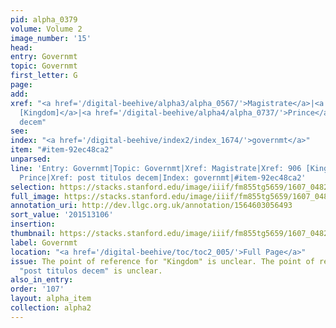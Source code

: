 ```yaml
---
pid: alpha_0379
volume: Volume 2
image_number: '15'
head:
entry: Governmt
topic: Governmt
first_letter: G
page:
add:
xref: "<a href='/digital-beehive/alpha3/alpha_0567/'>Magistrate</a>|<a href='/digital-beehive/num4/num_1177/'>906
  [Kingdom]</a>|<a href='/digital-beehive/alpha4/alpha_0737/'>Prince</a>|post titulos
  decem"
see:
index: "<a href='/digital-beehive/index2/index_1674/'>governmt</a>"
item: "#item-92ec48ca2"
unparsed:
line: 'Entry: Governmt|Topic: Governmt|Xref: Magistrate|Xref: 906 [Kingdom]|Xref:
  Prince|Xref: post titulos decem|Index: governmt|#item-92ec48ca2'
selection: https://stacks.stanford.edu/image/iiif/fm855tg5659/1607_0482/384,3106,3009,315/full/0/default.jpg
full_image: https://stacks.stanford.edu/image/iiif/fm855tg5659/1607_0482/full/full/0/default.jpg
annotation_uri: http://dev.llgc.org.uk/annotation/1564603056493
sort_value: '201513106'
insertion:
thumbnail: https://stacks.stanford.edu/image/iiif/fm855tg5659/1607_0482/384,3106,600,180/250,/0/default.jpg
label: Governmt
location: "<a href='/digital-beehive/toc/toc2_005/'>Full Page</a>"
issue: The point of reference for "Kingdom" is unclear. The point of reference for
  "post titulos decem" is unclear.
also_in_entry:
order: '107'
layout: alpha_item
collection: alpha2
---
```

